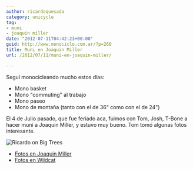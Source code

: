 ```yaml
---
author: ricardoquesada
category: unicycle
tag:
- muni
- joaquin miller
date: "2012-07-11T04:42:23+00:00"
guid: http://www.monociclo.com.ar/?p=260
title: Muni en Joaquin Miller
url: /2012/07/11/muni-en-joaquin-miller/

---
```


Seguí monocicleando mucho estos días:

- Mono basket
- Mono "commuting" al trabajo
- Mono paseo
- Mono de montaña (tanto con el de 36" como con el de 24")

El 4 de Julio pasado, que fue feriado aca, fuimos con Tom, Josh, T-Bone a hacer
muni a Joaquin Miller, y estuvo muy bueno. Tom tomó algunas fotos interesante.

![Ricardo on Big Trees](http://farm9.staticflickr.com/8023/7518281136_059a317ee0_z.jpg)

- [Fotos en Joaquin Miller](http://flickr.com/gp/tholub/1EAp82/ "Fotos en Joaquin Miller")
- [Fotos en Wildcat](http://flickr.com/gp/tholub/12j9g1/)
